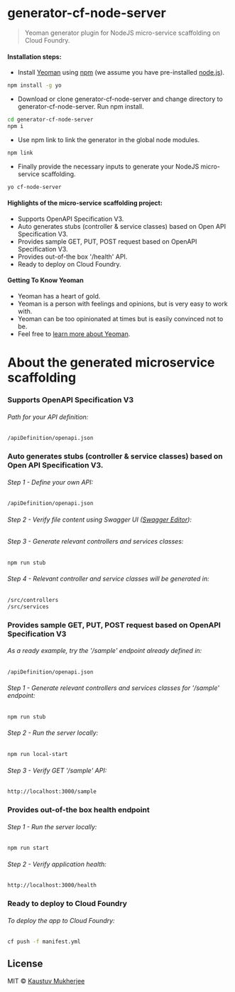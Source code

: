 # generator-cf-node-server
> Yeoman generator plugin for NodeJS micro-service scaffolding on Cloud Foundry.

#### Installation steps:

- Install [Yeoman](http://yeoman.io) using [npm](https://www.npmjs.com/) (we assume you have pre-installed [node.js](https://nodejs.org/)).

```bash
npm install -g yo
```
- Download or clone generator-cf-node-server and change directory to generator-cf-node-server. Run npm install.

```bash
cd generator-cf-node-server
npm i
```

- Use npm link to link the generator in the global node modules.

```bash
npm link
```

- Finally provide the necessary inputs to generate your NodeJS micro-service scaffolding.

```bash
yo cf-node-server
```

#### Highlights of the micro-service scaffolding project:
- Supports OpenAPI Specification V3.
- Auto generates stubs (controller & service classes) based on Open API Specification V3.
- Provides sample GET, PUT, POST request based on OpenAPI Specification V3.
- Provides out-of-the box '/health' API.
- Ready to deploy on Cloud Foundry.

#### Getting To Know Yeoman

 * Yeoman has a heart of gold.
 * Yeoman is a person with feelings and opinions, but is very easy to work with.
 * Yeoman can be too opinionated at times but is easily convinced not to be.
 * Feel free to [learn more about Yeoman](http://yeoman.io/).
 
# About the generated microservice scaffolding

### Supports OpenAPI Specification V3
###### Path for your API definition:
```bash
/apiDefinition/openapi.json
```
### Auto generates stubs (controller & service classes) based on Open API Specification V3.
###### Step 1 - Define your own API:
```bash
/apiDefinition/openapi.json
```
###### Step 2 - Verify file content using Swagger UI ([Swagger Editor](https://editor.swagger.io/)):
###### Step 3 - Generate relevant controllers and services classes:
```bash
npm run stub
```
###### Step 4 - Relevant controller and service classes will be generated in:
```bash
/src/controllers
/src/services
```
### Provides sample GET, PUT, POST request based on OpenAPI Specification V3
###### As a ready example, try the '/sample' endpoint already defined in: 
```bash
/apiDefinition/openapi.json
```
###### Step 1 - Generate relevant controllers and services classes for '/sample' endpoint:
```bash
npm run stub
```
###### Step 2 - Run the server locally:
```bash
npm run local-start
```
###### Step 3 - Verify GET '/sample' API:
```bash
http://localhost:3000/sample
```
### Provides out-of-the box health endpoint
###### Step 1 - Run the server locally:
```bash
npm run start
```
###### Step 2 - Verify application health:
```bash
http://localhost:3000/health
```
### Ready to deploy to Cloud Foundry
###### To deploy the app to Cloud Foundry:
```bash
cf push -f manifest.yml
```
## License

MIT © [Kaustuv Mukherjee]()


[npm-image]: https://badge.fury.io/js/generator-cf-node-server.svg
[npm-url]: https://npmjs.org/package/generator-cf-node-server
[travis-image]: https://travis-ci.org/KaustuvMukherjee/generator-cf-node-server.svg?branch=master
[travis-url]: https://travis-ci.org/KaustuvMukherjee/generator-cf-node-server
[daviddm-image]: https://david-dm.org/KaustuvMukherjee/generator-cf-node-server.svg?theme=shields.io
[daviddm-url]: https://david-dm.org/KaustuvMukherjee/generator-cf-node-server
